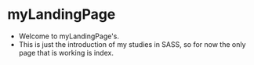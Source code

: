 # myLandingPage

- Welcome to myLandingPage's.
- This is just the introduction of my studies in SASS, so for now the only page that is working is index.